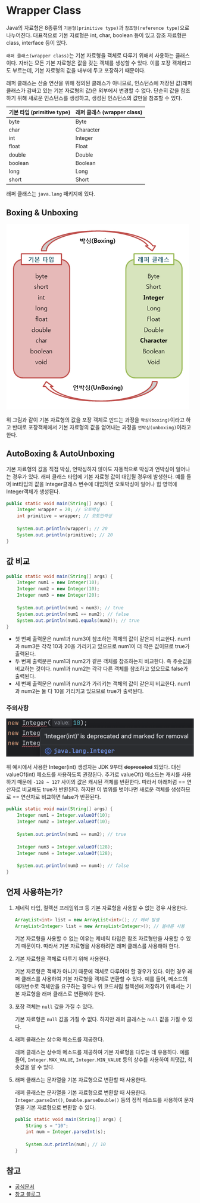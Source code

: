 # Wrapper Class

Java의 자료형은 8종류의 `기본형(primitive type)`과 `참조형(reference type)`으로 나누어진다. 대표적으로 기본 자료형은 int, char, boolean 등이 있고 참조 자료형은 class, interface 등이 있다.

`래퍼 클래스(wrapper class)`는 기본 자료형을 객체로 다루기 위해서 사용하는 클래스이다.
자바는 모든 기본 자료형은 값을 갖는 객체를 생성할 수 있다. 이를 포장 객체라고도 부르는데, 기본 자료형의 값을 내부에 두고 포장하기 때문이다.

래퍼 클래스는 산술 연산을 위해 정의된 클래스가 아니므로, 인스턴스에 저장된 값(래퍼 클래스가 감싸고 있는 기본 자료형의 값)은 외부에서 변경할 수 없다. 단순히 값을 참조하기 위해 새로운 인스턴스를 생성하고, 생성된 인스턴스의 값만을 참조할 수 있다.

| 기본 타입 (primitive type) | 래퍼 클래스 (wrapper class) |
| -------------------------- | --------------------------- |
| byte                       | Byte                        |
| char                       | Character                   |
| int                        | Integer                     |
| float                      | Float                       |
| double                     | Double                      |
| boolean                    | Boolean                     |
| long                       | Long                        |
| short                      | Short                       |

래퍼 클래스는 `java.lang` 패키지에 있다.

## Boxing & Unboxing

![boxing&unboxing](images/boxingUnboxing.png)

위 그림과 같이 기본 자료형의 값을 포장 객체로 만드는 과정을 `박싱(boxing)`이라고 하고 반대로 포장객체에서 기본 자료형의 값을 얻어내는 과정을 `언박싱(unboxing)`이라고 한다.

## AutoBoxing & AutoUnboxing

기본 자료형의 값을 직접 박싱, 언박싱하지 않아도 자동적으로 박싱과 언박싱이 일어나는 경우가 있다. 래퍼 클래스 타입에 기본 자료형 값이 대입될 경우에 발생한다. 예를 들어 int타입의 값을 Integer클래스 변수에 대입하면 오토박싱이 일어나 힙 영역에 Integer객체가 생성된다.

```java
public static void main(String[] args) {
    Integer wrapper = 20; // 오토박싱
    int primitive = wrapper; // 오토언박싱

    System.out.println(wrapper); // 20
    System.out.println(primitive); // 20
}
```

## 값 비교

```java
public static void main(String[] args) {
    Integer num1 = new Integer(10);
    Integer num2 = new Integer(10);
    Integer num3 = new Integer(20);

    System.out.println(num1 < num3); // true
    System.out.println(num1 == num2); // false
    System.out.println(num1.equals(num2)); // true
}
```

- 첫 번째 출력문은 num1과 num3이 참조하는 객체의 값이 같은지 비교한다. num1과 num3은 각각 10과 20을 가리키고 있으므로 num1이 더 작은 값이므로 true가 출력된다.
- 두 번째 출력문은 num1과 num2가 같은 객체를 참조하는지 비교한다. 즉 주솟값을 비교하는 것이다. num1과 num2는 각각 다른 객체를 참조하고 있으므로 false가 출력된다.
- 세 번째 출력문은 num1과 num2가 가리키는 객체의 값이 같은지 비교한다. num1과 num2는 둘 다 10을 가리키고 있으므로 true가 출력된다.

### 주의사항

![deprecated](images/deprecatedConstructor.png)

위 예시에서 사용한 Integer(int) 생성자는 JDK 9부터 ~~deprecated~~ 되었다. 대신 valueOf(int) 메소드를 사용하도록 권장된다. 추가로 valueOf() 메소드는 캐시를 사용하기 때문에 `-128 ~ 127` 사이의 값은 캐시된 객체를 반환한다. 따라서 아래처럼 == 연산자로 비교해도 true가 반환된다. 하지만 이 범위를 벗어나면 새로운 객체를 생성하므로 == 연산자로 비교하면 false가 반환된다.

```java
public static void main(String[] args) {
    Integer num1 = Integer.valueOf(10);
    Integer num2 = Integer.valueOf(10);

    System.out.println(num1 == num2); // true

    Integer num3 = Integer.valueOf(128);
    Integer num4 = Integer.valueOf(128);

    System.out.println(num3 == num4); // false
}
```

## 언제 사용하는가?

1. 제네릭 타입, 컬렉션 프레임워크 등 기본 자료형을 사용할 수 없는 경우 사용한다.

   ```java
   ArrayList<int> list = new ArrayList<int>(); // 에러 발생
   ArrayList<Integer> list = new ArrayList<Integer>(); // 올바른 사용
   ```

   기본 자료형을 사용할 수 없는 이유는 제네릭 타입은 참조 자료형만을 사용할 수 있기 때문이다. 따라서 기본 자료형을 사용하려면 래퍼 클래스를 사용해야 한다.

2. 기본 자료형을 객체로 다루기 위해 사용한다.

   기본 자료형은 객체가 아니기 때문에 객체로 다루어야 할 경우가 있다. 이런 경우 래퍼 클래스를 사용하여 기본 자료형을 객체로 변환할 수 있다. 예를 들어, 메소드의 매개변수로 객체만을 요구하는 경우나 위 코드처럼 컬렉션에 저장하기 위해서는 기본 자료형을 래퍼 클래스로 변환해야 한다.

3. 포장 객체는 `null` 값을 가질 수 있다.

   기본 자료형은 `null` 값을 가질 수 없다. 하지만 래퍼 클래스는 `null` 값을 가질 수 있다.

4. 래퍼 클래스는 상수와 메소드를 제공한다.

   래퍼 클래스는 상수와 메소드를 제공하여 기본 자료형을 다루는 데 유용하다. 예를 들어, `Integer.MAX_VALUE`, `Integer.MIN_VALUE` 등의 상수를 사용하여 최댓값, 최솟값을 알 수 있다.

5. 래퍼 클래스는 문자열을 기본 자료형으로 변환할 때 사용한다.

   래퍼 클래스는 문자열을 기본 자료형으로 변환할 때 사용한다. `Integer.parseInt()`, `Double.parseDouble()` 등의 정적 메소드를 사용하여 문자열을 기본 자료형으로 변환할 수 있다.

   ```java
   public static void main(String[] args) {
       String s = "10";
       int num = Integer.parseInt(s);

       System.out.println(num); // 10
   }
   ```

## 참고

- [공식문서](https://docs.oracle.com/javase/10/docs/api/index.html?overview-summary.html)
- [참고 블로그](https://www.tcpschool.com/java/java_api_wrapper)
